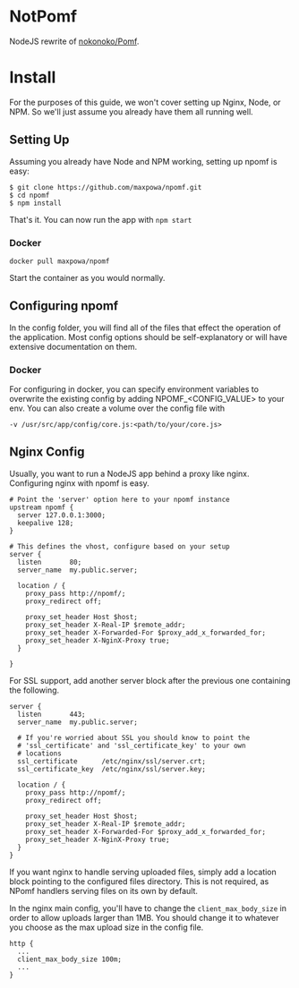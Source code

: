 # NotPomf
NodeJS rewrite of [nokonoko/Pomf](https://github.com/nokonoko/Pomf/).

# Install
For the purposes of this guide, we won't cover setting up Nginx, Node,
or NPM.  So we'll just assume you already have them all running well.

## Setting Up
Assuming you already have Node and NPM working, setting up npomf is easy:
```
$ git clone https://github.com/maxpowa/npomf.git  
$ cd npomf  
$ npm install  
```
That's it. You can now run the app with `npm start`

### Docker
```
docker pull maxpowa/npomf
```
Start the container as you would normally.

## Configuring npomf
In the config folder, you will find all of the files that effect the operation
of the application. Most config options should be self-explanatory or will have
extensive documentation on them.

### Docker
For configuring in docker, you can specify environment variables to overwrite 
the existing config by adding NPOMF_<CONFIG_VALUE> to your env. You can also
create a volume over the config file with 

`-v /usr/src/app/config/core.js:<path/to/your/core.js>`

## Nginx Config
Usually, you want to run a NodeJS app behind a proxy like nginx. Configuring
nginx with npomf is easy.
```
# Point the 'server' option here to your npomf instance
upstream npomf {
  server 127.0.0.1:3000;
  keepalive 128;
}

# This defines the vhost, configure based on your setup
server {
  listen       80;
  server_name  my.public.server;

  location / {
    proxy_pass http://npomf/;
    proxy_redirect off;

    proxy_set_header Host $host;
    proxy_set_header X-Real-IP $remote_addr;
    proxy_set_header X-Forwarded-For $proxy_add_x_forwarded_for;
    proxy_set_header X-NginX-Proxy true;
  }

}
```
For SSL support, add another server block after the previous one containing the following.
```
server {
  listen       443;
  server_name  my.public.server;

  # If you're worried about SSL you should know to point the
  # 'ssl_certificate' and 'ssl_certificate_key' to your own
  # locations
  ssl_certificate      /etc/nginx/ssl/server.crt;
  ssl_certificate_key  /etc/nginx/ssl/server.key;

  location / {
    proxy_pass http://npomf/;
    proxy_redirect off;

    proxy_set_header Host $host;
    proxy_set_header X-Real-IP $remote_addr;
    proxy_set_header X-Forwarded-For $proxy_add_x_forwarded_for;
    proxy_set_header X-NginX-Proxy true;
  }
}
```
If you want nginx to handle serving uploaded files, simply add a location block
pointing to the configured files directory. This is not required, as NPomf handlers
serving files on its own by default.

In the nginx main config, you'll have to change the `client_max_body_size` in
order to allow uploads larger than 1MB. You should change it to whatever you
choose as the max upload size in the config file.
```
http {
  ...
  client_max_body_size 100m;
  ...
}
```
